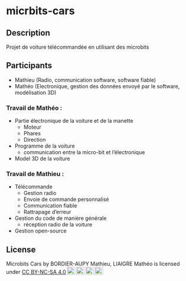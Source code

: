 # micrbits-cars

## Description
Projet de voiture télécommandée en utilisant des microbits

## Participants

- Mathieu (Radio, communication software, software fiable)
- Mathéo (Electronique, gestion des données envoyé par le software, modélisation 3D)

### Travail de  Mathéo :
-	Partie électronique de la voiture et de la manette
    -	Moteur
    -	Phares
    -	Direction
-	Programme de la voiture
    -	communication entre la micro-bit et l’électronique
-	Model 3D de la voiture
### Travail de Mathieu :
-	Télécommande
    -	Gestion radio
    -	Envoie de commande personnalisé
    -	Communication fiable
    -	Rattrapage d’erreur
-	Gestion du code de manière générale
    -	réception radio de la voiture
-	Gestion open-source

## License
 <p xmlns:cc="http://creativecommons.org/ns#" xmlns:dct="http://purl.org/dc/terms/"><span property="dct:title">Microbits Cars</span> by <span property="cc:attributionName">BORDIER-AUPY Mathieu, LIAIGRE Mathéo</span> is licensed under <a href="https://creativecommons.org/licenses/by-nc-sa/4.0/?ref=chooser-v1" target="_blank" rel="license noopener noreferrer" style="display:inline-block;">CC BY-NC-SA 4.0<img style="height:22px!important;margin-left:3px;vertical-align:text-bottom;" src="https://mirrors.creativecommons.org/presskit/icons/cc.svg?ref=chooser-v1" alt=""><img style="height:22px!important;margin-left:3px;vertical-align:text-bottom;" src="https://mirrors.creativecommons.org/presskit/icons/by.svg?ref=chooser-v1" alt=""><img style="height:22px!important;margin-left:3px;vertical-align:text-bottom;" src="https://mirrors.creativecommons.org/presskit/icons/nc.svg?ref=chooser-v1" alt=""><img style="height:22px!important;margin-left:3px;vertical-align:text-bottom;" src="https://mirrors.creativecommons.org/presskit/icons/sa.svg?ref=chooser-v1" alt=""></a></p> 
